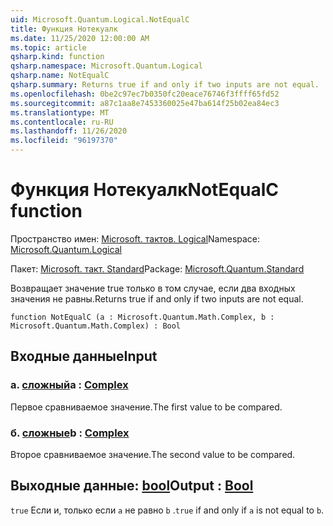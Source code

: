 ```yaml
---
uid: Microsoft.Quantum.Logical.NotEqualC
title: Функция Нотекуалк
ms.date: 11/25/2020 12:00:00 AM
ms.topic: article
qsharp.kind: function
qsharp.namespace: Microsoft.Quantum.Logical
qsharp.name: NotEqualC
qsharp.summary: Returns true if and only if two inputs are not equal.
ms.openlocfilehash: 0be2c97ec7b0350fc20eace76746f3ffff65fd52
ms.sourcegitcommit: a87c1aa8e7453360025e47ba614f25b02ea84ec3
ms.translationtype: MT
ms.contentlocale: ru-RU
ms.lasthandoff: 11/26/2020
ms.locfileid: "96197370"
---
```

# <a name="notequalc-function"></a><span data-ttu-id="00b19-102">Функция Нотекуалк</span><span class="sxs-lookup"><span data-stu-id="00b19-102">NotEqualC function</span></span>

<span data-ttu-id="00b19-103">Пространство имен: [Microsoft. тактов. Logical](xref:Microsoft.Quantum.Logical)</span><span class="sxs-lookup"><span data-stu-id="00b19-103">Namespace: [Microsoft.Quantum.Logical](xref:Microsoft.Quantum.Logical)</span></span>

<span data-ttu-id="00b19-104">Пакет: [Microsoft. такт. Standard](https://nuget.org/packages/Microsoft.Quantum.Standard)</span><span class="sxs-lookup"><span data-stu-id="00b19-104">Package: [Microsoft.Quantum.Standard](https://nuget.org/packages/Microsoft.Quantum.Standard)</span></span>


<span data-ttu-id="00b19-105">Возвращает значение true только в том случае, если два входных значения не равны.</span><span class="sxs-lookup"><span data-stu-id="00b19-105">Returns true if and only if two inputs are not equal.</span></span>

```qsharp
function NotEqualC (a : Microsoft.Quantum.Math.Complex, b : Microsoft.Quantum.Math.Complex) : Bool
```


## <a name="input"></a><span data-ttu-id="00b19-106">Входные данные</span><span class="sxs-lookup"><span data-stu-id="00b19-106">Input</span></span>

### <a name="a--complex"></a><span data-ttu-id="00b19-107">а. [сложный](xref:Microsoft.Quantum.Math.Complex)</span><span class="sxs-lookup"><span data-stu-id="00b19-107">a : [Complex](xref:Microsoft.Quantum.Math.Complex)</span></span>

<span data-ttu-id="00b19-108">Первое сравниваемое значение.</span><span class="sxs-lookup"><span data-stu-id="00b19-108">The first value to be compared.</span></span>


### <a name="b--complex"></a><span data-ttu-id="00b19-109">б. [сложные](xref:Microsoft.Quantum.Math.Complex)</span><span class="sxs-lookup"><span data-stu-id="00b19-109">b : [Complex](xref:Microsoft.Quantum.Math.Complex)</span></span>

<span data-ttu-id="00b19-110">Второе сравниваемое значение.</span><span class="sxs-lookup"><span data-stu-id="00b19-110">The second value to be compared.</span></span>



## <a name="output--bool"></a><span data-ttu-id="00b19-111">Выходные данные: [bool](xref:microsoft.quantum.lang-ref.bool)</span><span class="sxs-lookup"><span data-stu-id="00b19-111">Output : [Bool](xref:microsoft.quantum.lang-ref.bool)</span></span>

<span data-ttu-id="00b19-112">`true` Если и, только если `a` не равно `b` .</span><span class="sxs-lookup"><span data-stu-id="00b19-112">`true` if and only if `a` is not equal to `b`.</span></span>